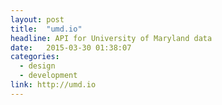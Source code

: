 ```yaml
---
layout: post
title:  "umd.io"
headline: API for University of Maryland data
date:   2015-03-30 01:38:07
categories:
  - design
  - development
link: http://umd.io
---
```


